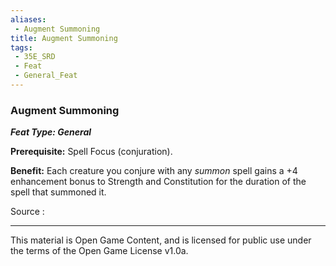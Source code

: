 ```yaml
---
aliases:
 - Augment Summoning
title: Augment Summoning
tags: 
 - 35E_SRD
 - Feat
 - General_Feat
---
```

### Augment Summoning 
***Feat Type: General***

**Prerequisite:** Spell Focus (conjuration).

**Benefit:** Each creature you conjure with any *summon* spell gains a
+4 enhancement bonus to Strength and Constitution for the duration of
the spell that summoned it.


Source :



---



This material is Open Game Content, and is licensed for public use under the terms of the Open Game License v1.0a.

